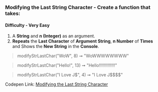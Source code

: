 ### Modifying the Last String Character - Create a function that takes:

#### Difficulty - Very Easy

1. A **String** and **n (Integer)** as an argument. 
1. **Repeats** the **Last Character** of **Argument String**, **n Number** of **Times** and Shows the **New String** in the **Console**.

> modifyStrLastChar("WoW", 8) ➞ "WoWWWWWWWW" 

> modifyStrLastChar("Hello!", 13) ➞ "Hello!!!!!!!!!!!!!"

> modifyStrLastChar("I Love J$", 4) ➞ "I Love J$$$$" 

Codepen Link: [Modifying the Last String Character](https://codepen.io/javascriptstudent/pen/QWKwGbz)